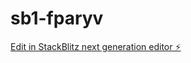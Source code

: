# sb1-fparyv

[Edit in StackBlitz next generation editor ⚡️](https://stackblitz.com/~/github.com/zhangweijp/sb1-fparyv)